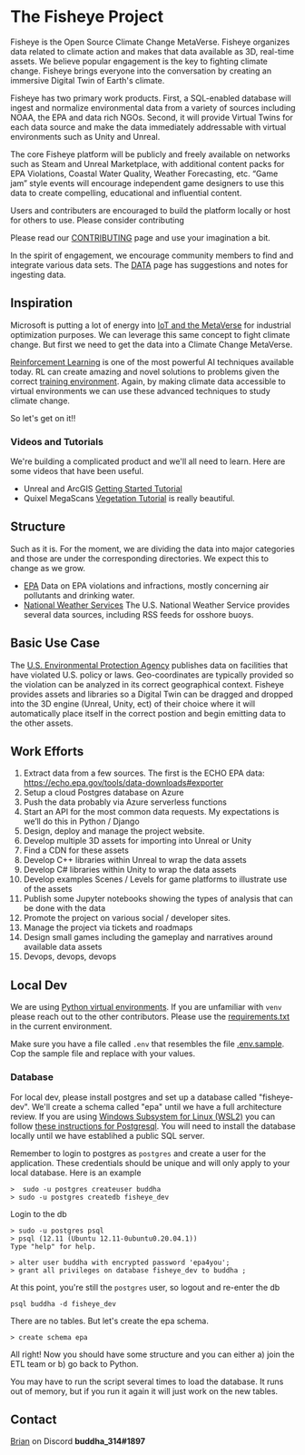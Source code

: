 # The Fisheye Project

Fisheye is the Open Source Climate Change MetaVerse.  Fisheye organizes data related to climate action and makes that data available as 3D, real-time assets.  We believe popular engagement is the key to fighting climate change.  Fisheye brings everyone into the conversation by creating an immersive Digital Twin of Earth's climate.

Fisheye has two primary work products.  First, a SQL-enabled database will ingest and normalize environmental data from a variety of sources including NOAA, the EPA and data rich NGOs.  Second, it will provide Virtual Twins for each data source and make the data immediately addressable with virtual environments such as Unity and Unreal.

The core Fisheye platform will be publicly and freely available on networks such as Steam and Unreal Marketplace, with additional content packs for EPA Violations, Coastal Water Quality, Weather Forecasting, etc. “Game jam” style events will encourage independent game designers to use this data to create compelling, educational and influential content.

Users and contributers are encouraged to build the platform locally or host for others to use.  Please consider contributing 

Please read our [CONTRIBUTING](CONTRIBUTING.md) page and use your imagination a bit.

In the spirit of engagement, we encourage community members to find and integrate various data sets.  The [DATA](DATA.md) page has suggestions and notes for ingesting data.


## Inspiration

Microsoft is putting a lot of energy into [IoT and the MetaVerse](https://www.youtube.com/watch?v=GAkB98ewcjI) for industrial optimization purposes.  We can leverage this same concept to fight climate change. But first we need to get the data into a Climate Change MetaVerse.

[Reinforcement Learning](https://en.wikipedia.org/wiki/Reinforcement_learning) is one of the most powerful AI techniques available today.  RL can create amazing and novel solutions to problems given the correct [training environment](https://www.vox.com/future-perfect/2019/9/20/20872672/ai-learn-play-hide-and-seek).  Again, by making climate data accessible to virtual environments we can use these advanced techniques to study climate change.

So let's get on it!!

### Videos and Tutorials

We're building a complicated product and we'll all need to learn.  Here are some videos that have been useful.

* Unreal and ArcGIS [Getting Started Tutorial](https://developers.arcgis.com/unreal-engine/get-started/)
* Quixel MegaScans [Vegetation Tutorial](https://www.youtube.com/watch?v=yaZvyHaYkMU) is really beautiful.

## Structure

Such as it is. For the moment, we are dividing the data into major categories and those are under the corresponding directories.  We expect this to change as we grow.

* [EPA](epa/README.md) Data on EPA violations and infractions, mostly concerning air pollutants and drinking water.
* [National Weather Services](nws/README.md) The U.S. National Weather Service provides several data sources, including RSS feeds for osshore buoys.

## Basic Use Case

The [U.S. Environmental Protection Agency](https://www.epa.gov/) publishes data on facilities that have violated U.S. policy or laws.  Geo-coordinates are typically provided so the violation can be analyzed in its correct geographical context.  Fisheye provides assets and libraries so a Digital Twin can be dragged and dropped into the 3D engine (Unreal, Unity, ect) of their choice where it will automatically place itself in the correct postion and begin emitting data to the other assets. 

## Work Efforts

1.	Extract data from a few sources.  The first is the ECHO EPA data: https://echo.epa.gov/tools/data-downloads#exporter
1.	Setup a cloud Postgres database on Azure
1.	Push the data probably via Azure serverless functions
1.	Start an API for the most common data requests.  My expectations is we’ll do this in Python / Django 
1.	Design, deploy and manage the project website.
1.	Develop multiple 3D assets for importing into Unreal or Unity
1.	Find a CDN for these assets
1.	Develop C++ libraries within Unreal to wrap the data assets
1.	Develop C# libraries within Unity to wrap the data assets
1.	Develop examples Scenes / Levels for game platforms to illustrate use of the assets
1.	Publish some Jupyter notebooks showing the types of analysis that can be done with the data
1.	Promote the project on various social / developer sites.
1.	Manage the project via tickets and roadmaps
1.	Design small games including the gameplay and narratives around available data assets
1.	Devops, devops, devops


## Local Dev
We are using [Python virtual environments](https://docs.python.org/3/library/venv.html). If you are unfamiliar with `venv` please reach out to the other contributors.  Please use the [requirements.txt](requirements.txt) in the current environment.

Make sure you have a file called `.env` that resembles the file [.env.sample](.env.sample).  Cop the sample file and replace with your values.

### Database
For local dev, please install postgres and set up a database called "fisheye-dev".  We'll create a schema called "epa" until we have a full architecture review.  If you are using [Windows Subsystem for Linux (WSL2)](https://docs.microsoft.com/en-us/windows/wsl/install) you can follow [these instructions for Postgresql](https://harshityadav95.medium.com/postgresql-in-windows-subsystem-for-linux-wsl-6dc751ac1ff3).  You will need to install the database locally until we have establihed a public SQL server.

Remember to login to postgres as `postgres` and create a user for the application.  These credentials should be unique and will only apply to your local database.  Here is an example

```
>  sudo -u postgres createuser buddha
> sudo -u postgres createdb fisheye_dev
```
Login to the db
```
> sudo -u postgres psql
> psql (12.11 (Ubuntu 12.11-0ubuntu0.20.04.1))
Type "help" for help.

> alter user buddha with encrypted password 'epa4you';
> grant all privileges on database fisheye_dev to buddha ;
```

At this point, you're still the `postgres` user, so logout and re-enter the db

```
psql buddha -d fisheye_dev
```

There are no tables.  But let's create the epa schema.

```
> create schema epa
```

All right! Now you should have some structure and you can either a) join the ETL team or b) go back to Python.

You may have to run the script several times to load the database.  It runs out of memory, but if you run it again it will just work on the new tables.

## Contact

[Brian](https://github.com/buddha314) on Discord **buddha_314#1897**
